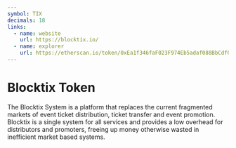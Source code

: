 ```yaml
---
symbol: TIX
decimals: 18
links:
  - name: website
    url: https://blocktix.io/
  - name: explorer
    url: https://etherscan.io/token/0xEa1f346faF023F974Eb5adaf088BbCdf02d761F4
---
```


# Blocktix Token

The Blocktix System is a platform that replaces the current fragmented markets of event ticket distribution, ticket transfer and event promotion. Blocktix is a single system for all services and provides a low overhead for distributors and promoters, freeing up money otherwise wasted in inefficient market based systems.
